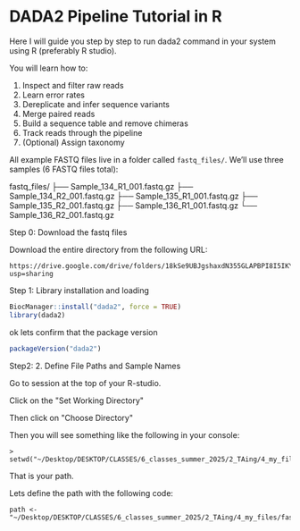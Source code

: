 # DADA2 Pipeline Tutorial in R

Here I will guide you step by step to run dada2 command in your system using R (preferably R studio). 

You will learn how to:

1. Inspect and filter raw reads  
2. Learn error rates  
3. Dereplicate and infer sequence variants  
4. Merge paired reads  
5. Build a sequence table and remove chimeras  
6. Track reads through the pipeline  
7. (Optional) Assign taxonomy

All example FASTQ files live in a folder called `fastq_files/`. We’ll use three samples (6 FASTQ files total):

fastq_files/
├── Sample_134_R1_001.fastq.gz
├── Sample_134_R2_001.fastq.gz
├── Sample_135_R1_001.fastq.gz
├── Sample_135_R2_001.fastq.gz
├── Sample_136_R1_001.fastq.gz
└── Sample_136_R2_001.fastq.gz



Step 0: Download the fastq files

Download the entire directory from the following URL:

```
https://drive.google.com/drive/folders/18kSe9UBJgshaxdN355GLAPBPI8I5IKYn?usp=sharing
```



Step 1: Library installation and loading


```r
BiocManager::install("dada2", force = TRUE)
library(dada2)

```
ok lets confirm that the package version

```r
packageVersion("dada2")
```

Step2: 2. Define File Paths and Sample Names

Go to session at the top of your R-studio.

Click on the "Set Working Directory"

Then click on "Choose Directory" 

Then you will see something like the following in your console:

```
> setwd("~/Desktop/DESKTOP/CLASSES/6_classes_summer_2025/2_TAing/4_my_files/fastq_files")
```
That is your path.

Lets define the path with the following code:

```
path <- "~/Desktop/DESKTOP/CLASSES/6_classes_summer_2025/2_TAing/4_my_files/fastq_files"
```
